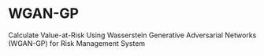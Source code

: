# WGAN-GP
Calculate Value-at-Risk Using Wasserstein Generative Adversarial Networks (WGAN-GP) for Risk Management System
